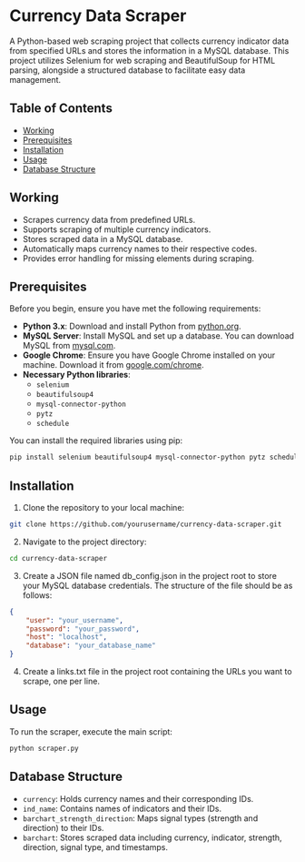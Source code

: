 # Currency Data Scraper

A Python-based web scraping project that collects currency indicator data from specified URLs and stores the information in a MySQL database. This project utilizes Selenium for web scraping and BeautifulSoup for HTML parsing, alongside a structured database to facilitate easy data management.

## Table of Contents

- [Working](#working)
- [Prerequisites](#prerequisites)
- [Installation](#installation)
- [Usage](#usage)
- [Database Structure](#database-structure)

## Working

- Scrapes currency data from predefined URLs.
- Supports scraping of multiple currency indicators.
- Stores scraped data in a MySQL database.
- Automatically maps currency names to their respective codes.
- Provides error handling for missing elements during scraping.

## Prerequisites

Before you begin, ensure you have met the following requirements:

- **Python 3.x**: Download and install Python from [python.org](https://www.python.org/downloads/).
- **MySQL Server**: Install MySQL and set up a database. You can download MySQL from [mysql.com](https://dev.mysql.com/downloads/mysql/).
- **Google Chrome**: Ensure you have Google Chrome installed on your machine. Download it from [google.com/chrome](https://www.google.com/chrome/).
- **Necessary Python libraries**:
  - `selenium`
  - `beautifulsoup4`
  - `mysql-connector-python`
  - `pytz`
  - `schedule`
  
You can install the required libraries using pip:

```bash
pip install selenium beautifulsoup4 mysql-connector-python pytz schedule
```

## Installation

1. Clone the repository to your local machine:

```bash
git clone https://github.com/yourusername/currency-data-scraper.git
```

2. Navigate to the project directory:

```bash
cd currency-data-scraper
```

3. Create a JSON file named db_config.json in the project root to store your MySQL database credentials. The structure of the file should be as follows:

```json
{
    "user": "your_username",
    "password": "your_password",
    "host": "localhost",
    "database": "your_database_name"
}
```

4. Create a links.txt file in the project root containing the URLs you want to scrape, one per line.
 

## Usage

To run the scraper, execute the main script:

```bash
python scraper.py
```

## Database Structure

- `currency`: Holds currency names and their corresponding IDs.
- `ind_name`: Contains names of indicators and their IDs.
- `barchart_strength_direction`: Maps signal types (strength and direction) to their IDs.
- `barchart`: Stores scraped data including currency, indicator, strength, direction, signal type, and timestamps.
